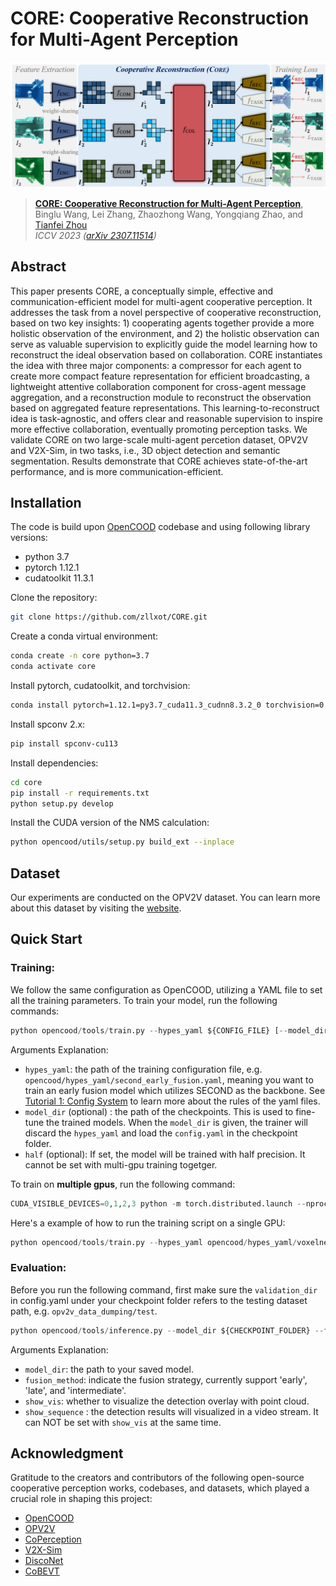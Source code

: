 # CORE: Cooperative Reconstruction for Multi-Agent Perception

![](figures/framework.png)

> [**CORE: Cooperative Reconstruction for Multi-Agent Perception**](https://arxiv.org/abs/2307.11514),            
> Binglu Wang, Lei Zhang, Zhaozhong Wang, Yongqiang Zhao, and [Tianfei Zhou](https://www.tfzhou.com/) <br>
> *ICCV 2023 ([arXiv 2307.11514](https://arxiv.org/abs/2307.11514))*

## Abstract

This paper presents CORE, a conceptually simple, effective and communication-efficient model for multi-agent cooperative perception.  It addresses the task from a novel perspective of cooperative reconstruction, based on two key insights: 1) cooperating agents together provide a more holistic observation of the environment, and 2) the holistic observation can serve as valuable supervision to explicitly guide the model  learning how to reconstruct the ideal observation based on collaboration.  CORE instantiates the idea with three major components: a compressor for each agent to create more compact feature representation for  efficient broadcasting, a lightweight attentive collaboration component for cross-agent message aggregation, and a reconstruction module to  reconstruct the observation based on aggregated feature representations. This learning-to-reconstruct idea is task-agnostic, and offers clear and reasonable supervision to inspire more effective collaboration, eventually  promoting perception tasks. We validate CORE on two large-scale multi-agent percetion dataset, OPV2V and V2X-Sim, in  two tasks, i.e., 3D object detection and semantic segmentation. Results demonstrate that CORE achieves state-of-the-art performance, and is more communication-efficient.

## Installation
The code is build upon [OpenCOOD](https://github.com/DerrickXuNu/OpenCOOD) codebase and using following library versions:

* python 3.7
* pytorch 1.12.1
* cudatoolkit 11.3.1

Clone the repository:
```bash
git clone https://github.com/zllxot/CORE.git
```

Create a conda virtual environment:
```bash
conda create -n core python=3.7
conda activate core
```

Install pytorch, cudatoolkit, and torchvision:
```bash
conda install pytorch=1.12.1=py3.7_cuda11.3_cudnn8.3.2_0 torchvision=0.13.1=py37_cu113
```

Install spconv 2.x:
```bash
pip install spconv-cu113
```

Install dependencies:
```bash
cd core
pip install -r requirements.txt
python setup.py develop
```

Install the CUDA version of the NMS calculation:
```bash
python opencood/utils/setup.py build_ext --inplace
```

## Dataset
Our experiments are conducted on the OPV2V dataset.  You can learn more about this dataset by visiting the [website](https://mobility-lab.seas.ucla.edu/opv2v/).

## Quick Start
### Training:
We follow the same configuration as OpenCOOD, utilizing a YAML file to set all the training parameters. To train your model, run the following commands:
```python
python opencood/tools/train.py --hypes_yaml ${CONFIG_FILE} [--model_dir  ${CHECKPOINT_FOLDER} --half]
```
Arguments Explanation:
- `hypes_yaml`: the path of the training configuration file, e.g. `opencood/hypes_yaml/second_early_fusion.yaml`, meaning you want to train
an early fusion model which utilizes SECOND as the backbone. See [Tutorial 1: Config System](https://opencood.readthedocs.io/en/latest/md_files/config_tutorial.html) to learn more about the rules of the yaml files.
- `model_dir` (optional) : the path of the checkpoints. This is used to fine-tune the trained models. When the `model_dir` is
given, the trainer will discard the `hypes_yaml` and load the `config.yaml` in the checkpoint folder.
- `half` (optional): If set, the model will be trained with half precision. It cannot be set with multi-gpu training togetger.

To train on **multiple gpus**, run the following command:
```python
CUDA_VISIBLE_DEVICES=0,1,2,3 python -m torch.distributed.launch --nproc_per_node=4 --use_env opencood/tools/train.py --hypes_yaml ${CONFIG_FILE} [--model_dir  ${CHECKPOINT_FOLDER}]
```

Here's a example of how to run the training script on a single GPU:
```python
python opencood/tools/train.py --hypes_yaml opencood/hypes_yaml/voxelnet_core.yaml
```

### Evaluation:
Before you run the following command, first make sure the `validation_dir` in config.yaml under your checkpoint folder
refers to the testing dataset path, e.g. `opv2v_data_dumping/test`.

```python
python opencood/tools/inference.py --model_dir ${CHECKPOINT_FOLDER} --fusion_method ${FUSION_STRATEGY} [--show_vis] [--show_sequence]
```
Arguments Explanation:
- `model_dir`: the path to your saved model.
- `fusion_method`: indicate the fusion strategy, currently support 'early', 'late', and 'intermediate'.
- `show_vis`: whether to visualize the detection overlay with point cloud.
- `show_sequence` : the detection results will visualized in a video stream. It can NOT be set with `show_vis` at the same time.

## Acknowledgment
Gratitude to the creators and contributors of the following open-source cooperative perception works, codebases, and datasets, which played a crucial role in shaping this project:
- [OpenCOOD](https://github.com/DerrickXuNu/OpenCOOD)
- [OPV2V](https://mobility-lab.seas.ucla.edu/opv2v/)
- [CoPerception](https://github.com/coperception/coperception/tree/dd8fbb660300ee763e0bac870f63fc4987440a35)
- [V2X-Sim](https://ai4ce.github.io/V2X-Sim)
- [DiscoNet](https://github.com/ai4ce/DiscoNet)
- [CoBEVT](https://github.com/DerrickXuNu/CoBEVT)
